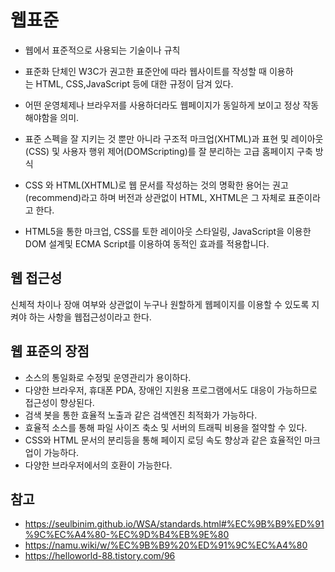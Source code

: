 # 웹표준

- 웹에서 표준적으로 사용되는 기술이나 규칙

- 표준화 단체인 W3C가 권고한 표준안에 따라 웹사이트를 작성할 때 이용하는 HTML, CSS,JavaScript 등에 대한 규정이 담겨 있다.

- 어떤 운영체제나 브라우저를 사용하더라도 웹페이지가 동일하게 보이고 정상 작동해야함을 의미.

- 표준 스펙을 잘 지키는 것 뿐만 아니라 구조적 마크업(XHTML)과 표현 및 레이아웃(CSS) 및 사용자 행위 제어(DOMScripting)를 잘 분리하는 고급 홈페이지 구축 방식

- CSS 와 HTML(XHTML)로 웹 문서를 작성하는 것의 명확한 용어는 권고(recommend)라고 하며 버전과 상관없이 HTML, XHTML은 그 자체로 표준이라고 한다.

- HTML5을 통한 마크업, CSS를 토한 레이아웃 스타일링, JavaScript을 이용한 DOM 설계및 ECMA Script를 이용하여 동적인 효과를 적용합니다.

## 웹 접근성

신체적 차이나 장애 여부와 상관없이 누구나 원할하게 웹페이지를 이용할 수 있도록 지켜야 하는 사항을 웹접근성이라고 한다.

## 웹 표준의 장점

- 소스의 통일화로 수정및 운영관리가 용이하다.
- 다양한 브라우저, 휴대폰 PDA, 장애인 지원용 프로그램에서도 대응이 가능하므로 접근성이 향상된다.
- 검색 봇을 통한 효율적 노출과 같은 검색엔진 최적화가 가능하다.
- 효율적 소스를 통해 파일 사이즈 축소 및 서버의 트래픽 비용을 절약할 수 있다.
- CSS와 HTML 문서의 분리등을 통해 페이지 로딩 속도 향상과 같은 효율적인 마크업이 가능하다.
- 다양한 브라우저에서의 호환이 가능한다.

## 참고

- https://seulbinim.github.io/WSA/standards.html#%EC%9B%B9%ED%91%9C%EC%A4%80-%EC%9D%B4%EB%9E%80
- https://namu.wiki/w/%EC%9B%B9%20%ED%91%9C%EC%A4%80
- https://helloworld-88.tistory.com/96
